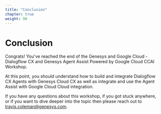 ```yaml
---
title: "Conclusion"
chapter: true
weight: 90
---
```


# Conclusion

Congrats! You've reached the end of the Genesys and Google Cloud - Dialogflow CX and Genesys Agent Assist Powered by Google Cloud CCAI Workshop. 

At this point, you should understand how to build and integrate Dialogflow CX Agents with Genesys Cloud CX as well as integrate and use the Agent Assist with Google Cloud Cloud integration.

If you have any questions about this workshop, if you got stuck anywhere, or if you want to dive deeper into the topic then please reach out to travis.coleman@genesys.com. 
